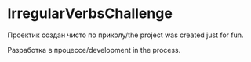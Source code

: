 # IrregularVerbsChallenge
Проектик создан чисто по приколу/the project was created just for fun.

Разработка в процессе/development in the process.

